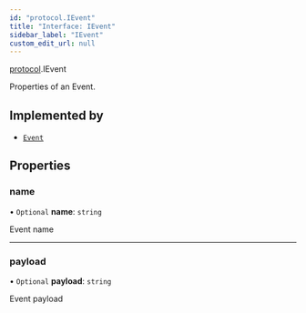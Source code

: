 ```yaml
---
id: "protocol.IEvent"
title: "Interface: IEvent"
sidebar_label: "IEvent"
custom_edit_url: null
---
```


[protocol](../namespaces/protocol.md).IEvent

Properties of an Event.

## Implemented by

- [`Event`](../classes/protocol.Event.md)

## Properties

### name

• `Optional` **name**: `string`

Event name

___

### payload

• `Optional` **payload**: `string`

Event payload
